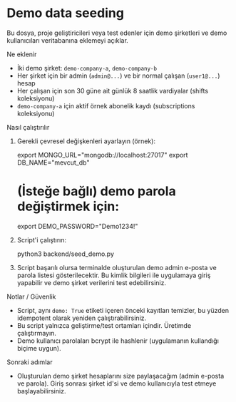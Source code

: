 Demo data seeding
=================

Bu dosya, proje geliştiricileri veya test edenler için demo şirketleri ve demo kullanıcıları veritabanına eklemeyi açıklar.

Ne eklenir
- İki demo şirket: `demo-company-a`, `demo-company-b`
- Her şirket için bir admin (`admin@...`) ve bir normal çalışan (`user1@...`) hesap
- Her çalışan için son 30 güne ait günlük 8 saatlik vardiyalar (shifts koleksiyonu)
- `demo-company-a` için aktif örnek abonelik kaydı (subscriptions koleksiyonu)

Nasıl çalıştırılır
1) Gerekli çevresel değişkenleri ayarlayın (örnek):

   export MONGO_URL="mongodb://localhost:27017"
   export DB_NAME="mevcut_db"
   # (İsteğe bağlı) demo parola değiştirmek için:
   export DEMO_PASSWORD="Demo1234!"

2) Script'i çalıştırın:

   python3 backend/seed_demo.py

3) Script başarılı olursa terminalde oluşturulan demo admin e-posta ve parola listesi gösterilecektir. Bu kimlik bilgileri ile uygulamaya giriş yapabilir ve demo şirket verilerini test edebilirsiniz.

Notlar / Güvenlik
- Script, aynı `demo: True` etiketi içeren önceki kayıtları temizler, bu yüzden idempotent olarak yeniden çalıştırabilirsiniz.
- Bu script yalnızca geliştirme/test ortamları içindir. Üretimde çalıştırmayın.
- Demo kullanıcı parolaları bcrypt ile hashlenir (uygulamanın kullandığı biçime uygun).

Sonraki adımlar
- Oluşturulan demo şirket hesaplarını size paylaşacağım (admin e-posta ve parola). Giriş sonrası şirket id'si ve demo kullanıcıyla test etmeye başlayabilirsiniz.
